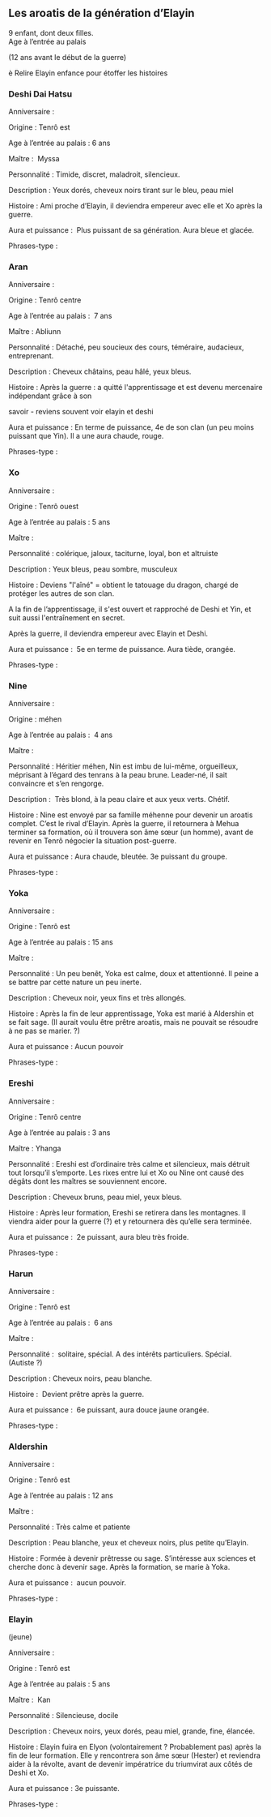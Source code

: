 ## Les aroatis de la génération d’Elayin

9 enfant, dont deux filles.  
Age à l’entrée au palais

(12 ans avant le début de la guerre)

è Relire Elayin enfance pour étoffer les histoires

### Deshi Dai Hatsu

Anniversaire :

Origine : Tenrô est

Age à l’entrée au palais : 6 ans

Maître :  Myssa

Personnalité : Timide, discret, maladroit, silencieux.

Description : Yeux dorés, cheveux noirs tirant sur le bleu, peau miel

Histoire : Ami proche d’Elayin, il deviendra empereur avec elle et Xo après la guerre.

Aura et puissance :  Plus puissant de sa génération. Aura bleue et glacée.

Phrases-type :

### Aran

Anniversaire :

Origine : Tenrô centre

Age à l’entrée au palais :  7 ans

Maître : Abliunn

Personnalité : Détaché, peu soucieux des cours, téméraire, audacieux, entreprenant.

Description : Cheveux châtains, peau hâlé, yeux bleus.

Histoire : Après la guerre : a quitté l'apprentissage et est devenu mercenaire indépendant grâce à son

savoir - reviens souvent voir elayin et deshi

Aura et puissance : En terme de puissance, 4e de son clan (un peu moins puissant que Yin). Il a une aura chaude, rouge.

Phrases-type :

### Xo

Anniversaire :

Origine : Tenrô ouest

Age à l’entrée au palais : 5 ans

Maître :

Personnalité : colérique, jaloux, taciturne, loyal, bon et altruiste

Description : Yeux bleus, peau sombre, musculeux

Histoire : Deviens "l'aîné" = obtient le tatouage du dragon, chargé de protéger les autres de son clan.

A la fin de l’apprentissage, il s'est ouvert et rapproché de Deshi et Yin, et suit aussi l'entraînement en secret.

Après la guerre, il deviendra empereur avec Elayin et Deshi.

Aura et puissance :  5e en terme de puissance. Aura tiède, orangée.

Phrases-type :

### Nine

Anniversaire :

Origine : méhen

Age à l’entrée au palais :  4 ans

Maître :

Personnalité : Héritier méhen, Nin est imbu de lui-même, orgueilleux, méprisant à l’égard des tenrans à la peau brune. Leader-né, il sait convaincre et s’en rengorge.

Description :  Très blond, à la peau claire et aux yeux verts. Chétif.

Histoire : Nine est envoyé par sa famille méhenne pour devenir un aroatis complet. C’est le rival d’Elayin. Après la guerre, il retournera à Mehua terminer sa formation, où il trouvera son âme sœur (un homme), avant de revenir en Tenrô négocier la situation post-guerre.

Aura et puissance : Aura chaude, bleutée. 3e puissant du groupe.

Phrases-type :

### Yoka

Anniversaire :

Origine : Tenrô est

Age à l’entrée au palais : 15 ans

Maître :

Personnalité : Un peu benêt, Yoka est calme, doux et attentionné. Il peine a se battre par cette nature un peu inerte.

Description : Cheveux noir, yeux fins et très allongés.

Histoire : Après la fin de leur apprentissage, Yoka est marié à Aldershin et se fait sage. (Il aurait voulu être prêtre aroatis, mais ne pouvait se résoudre à ne pas se marier. ?)

Aura et puissance : Aucun pouvoir

Phrases-type :

### Ereshi

Anniversaire :

Origine : Tenrô centre

Age à l’entrée au palais : 3 ans

Maître : Yhanga

Personnalité : Ereshi est d’ordinaire très calme et silencieux, mais détruit tout lorsqu’il s’emporte. Les rixes entre lui et Xo ou Nine ont causé des dégâts dont les maîtres se souviennent encore.

Description : Cheveux bruns, peau miel, yeux bleus.

Histoire : Après leur formation, Ereshi se retirera dans les montagnes. Il viendra aider pour la guerre (?) et y retournera dès qu’elle sera terminée.

Aura et puissance :  2e puissant, aura bleu très froide.

Phrases-type :

### Harun

Anniversaire :

Origine : Tenrô est

Age à l’entrée au palais :  6 ans

Maître :

Personnalité :  solitaire, spécial. A des intérêts particuliers. Spécial. (Autiste ?)

Description : Cheveux noirs, peau blanche.

Histoire :  Devient prêtre après la guerre.

Aura et puissance :  6e puissant, aura douce jaune orangée.

Phrases-type :

### Aldershin

Anniversaire :

Origine : Tenrô est

Age à l’entrée au palais : 12 ans

Maître :

Personnalité : Très calme et patiente

Description : Peau blanche, yeux et cheveux noirs, plus petite qu’Elayin.

Histoire : Formée à devenir prêtresse ou sage. S’intéresse aux sciences et cherche donc à devenir sage. Après la formation, se marie à Yoka.

Aura et puissance :  aucun pouvoir.

Phrases-type :

### Elayin

(jeune)

Anniversaire :

Origine : Tenrô est

Age à l’entrée au palais : 5 ans

Maître :  Kan     

Personnalité : Silencieuse, docile

Description : Cheveux noirs, yeux dorés, peau miel, grande, fine, élancée.

Histoire : Elayin fuira en Elyon (volontairement ? Probablement pas) après la fin de leur formation. Elle y rencontrera son âme sœur (Hester) et reviendra aider à la révolte, avant de devenir impératrice du triumvirat aux côtés de Deshi et Xo.

Aura et puissance : 3e puissante.

Phrases-type :